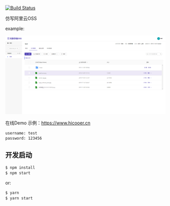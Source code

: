 [![Build Status](https://travis-ci.org/HiCooper/oss-front.svg?branch=master)](https://travis-ci.org/HiCooper/oss-front)

仿写阿里云OSS

example:

![avatar](./pic/demo.png)

在线Demo 示例：https://www.hicooer.cn

````
username: test
password: 123456
````

## 开发启动

```bash
$ npm install
$ npm start
```

or:

```bash
$ yarn
$ yarn start
```
